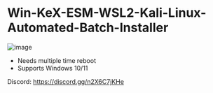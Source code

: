 # Win-KeX-ESM-WSL2-Kali-Linux-Automated-Batch-Installer
![image](https://user-images.githubusercontent.com/104208624/191356499-11872a64-5dcd-4cab-88d4-20129a43f8bc.png)

* Needs multiple time reboot
* Supports Windows 10/11


Discord: https://discord.gg/n2X6C7jKHe

